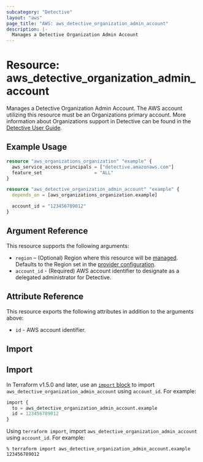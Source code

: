 ```yaml
---
subcategory: "Detective"
layout: "aws"
page_title: "AWS: aws_detective_organization_admin_account"
description: |-
  Manages a Detective Organization Admin Account
---
```


# Resource: aws_detective_organization_admin_account

Manages a Detective Organization Admin Account. The AWS account utilizing this resource must be an Organizations primary account. More information about Organizations support in Detective can be found in the [Detective User Guide](https://docs.aws.amazon.com/detective/latest/adminguide/accounts-orgs-transition.html).

## Example Usage

```terraform
resource "aws_organizations_organization" "example" {
  aws_service_access_principals = ["detective.amazonaws.com"]
  feature_set                   = "ALL"
}

resource "aws_detective_organization_admin_account" "example" {
  depends_on = [aws_organizations_organization.example]

  account_id = "123456789012"
}
```

## Argument Reference

This resource supports the following arguments:

* `region` – (Optional) Region where this resource will be [managed](https://docs.aws.amazon.com/general/latest/gr/rande.html#regional-endpoints). Defaults to the Region set in the [provider configuration](https://registry.terraform.io/providers/hashicorp/aws/latest/docs#aws-configuration-reference).
* `account_id` - (Required) AWS account identifier to designate as a delegated administrator for Detective.

## Attribute Reference

This resource exports the following attributes in addition to the arguments above:

* `id` - AWS account identifier.

## Import

## Import

In Terraform v1.5.0 and later, use an [`import` block](https://developer.hashicorp.com/terraform/language/import) to import `aws_detective_organization_admin_account` using `account_id`. For example:

```terraform
import {
  to = aws_detective_organization_admin_account.example
  id = 123456789012
}
```

Using `terraform import`, import `aws_detective_organization_admin_account` using `account_id`. For example:

```console
% terraform import aws_detective_organization_admin_account.example 123456789012
```

